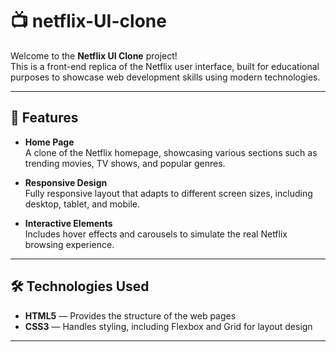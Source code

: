 # 📺 netflix-UI-clone

Welcome to the **Netflix UI Clone** project!  
This is a front-end replica of the Netflix user interface, built for educational purposes to showcase web development skills using modern technologies.

---

## 🚀 Features

- **Home Page**  
  A clone of the Netflix homepage, showcasing various sections such as trending movies, TV shows, and popular genres.

- **Responsive Design**  
  Fully responsive layout that adapts to different screen sizes, including desktop, tablet, and mobile.

- **Interactive Elements**  
  Includes hover effects and carousels to simulate the real Netflix browsing experience.

---

## 🛠️ Technologies Used

- **HTML5** — Provides the structure of the web pages  
- **CSS3** — Handles styling, including Flexbox and Grid for layout design

---


